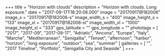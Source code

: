 +++
title = "Horizon with clouds"
description = "Horizon with clouds. Long exposure."
date = "2017-09-17T18:20:06.000"
image = "20170917@182006"
image_s = "20170917@182006-s"
image_width_s = "400"
image_height_s = "133"
image_xl = "20170917@182006-xl"
image_width_xl = "1000"
image_height_xl = "333"
gps_latitude = ""
gps_longitude = ""
phototags = [ "2017", "2017-09", "2017-09-17", "Adriatic", "Ancona", "Europe", "Italy", "Marche", "Mediterranean", "Senigallia", "Tenset", "afternoon", "harbor", "horizon", "long exposure", "outdoor", "sea", "summer" ]
galleries = [ "", "2017 Timeline", "Portfolio", "Senigallia City and Seaside" ]
+++
